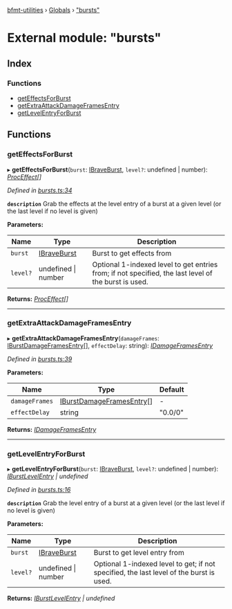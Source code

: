[bfmt-utilities](../README.md) › [Globals](../globals.md) › ["bursts"](_bursts_.md)

# External module: "bursts"

## Index

### Functions

* [getEffectsForBurst](_bursts_.md#geteffectsforburst)
* [getExtraAttackDamageFramesEntry](_bursts_.md#getextraattackdamageframesentry)
* [getLevelEntryForBurst](_bursts_.md#getlevelentryforburst)

## Functions

###  getEffectsForBurst

▸ **getEffectsForBurst**(`burst`: [IBraveBurst](../interfaces/_datamine_types_.ibraveburst.md), `level?`: undefined | number): *[ProcEffect](_datamine_types_.md#proceffect)[]*

*Defined in [bursts.ts:34](https://github.com/BluuArc/bfmt-utilities/blob/dcfe900/src/bursts.ts#L34)*

**`description`** Grab the effects at the level entry of a burst at a given level (or the last level if no level is given)

**Parameters:**

Name | Type | Description |
------ | ------ | ------ |
`burst` | [IBraveBurst](../interfaces/_datamine_types_.ibraveburst.md) | Burst to get effects from |
`level?` | undefined &#124; number | Optional 1-indexed level to get entries from; if not specified, the last level of the burst is used.  |

**Returns:** *[ProcEffect](_datamine_types_.md#proceffect)[]*

___

###  getExtraAttackDamageFramesEntry

▸ **getExtraAttackDamageFramesEntry**(`damageFrames`: [IBurstDamageFramesEntry](../interfaces/_datamine_types_.iburstdamageframesentry.md)[], `effectDelay`: string): *[IDamageFramesEntry](../interfaces/_datamine_types_.idamageframesentry.md)*

*Defined in [bursts.ts:39](https://github.com/BluuArc/bfmt-utilities/blob/dcfe900/src/bursts.ts#L39)*

**Parameters:**

Name | Type | Default |
------ | ------ | ------ |
`damageFrames` | [IBurstDamageFramesEntry](../interfaces/_datamine_types_.iburstdamageframesentry.md)[] | - |
`effectDelay` | string | "0.0/0" |

**Returns:** *[IDamageFramesEntry](../interfaces/_datamine_types_.idamageframesentry.md)*

___

###  getLevelEntryForBurst

▸ **getLevelEntryForBurst**(`burst`: [IBraveBurst](../interfaces/_datamine_types_.ibraveburst.md), `level?`: undefined | number): *[IBurstLevelEntry](../interfaces/_datamine_types_.iburstlevelentry.md) | undefined*

*Defined in [bursts.ts:16](https://github.com/BluuArc/bfmt-utilities/blob/dcfe900/src/bursts.ts#L16)*

**`description`** Grab the level entry of a burst at a given level (or the last level if no level is given)

**Parameters:**

Name | Type | Description |
------ | ------ | ------ |
`burst` | [IBraveBurst](../interfaces/_datamine_types_.ibraveburst.md) | Burst to get level entry from |
`level?` | undefined &#124; number | Optional 1-indexed level to get; if not specified, the last level of the burst is used.  |

**Returns:** *[IBurstLevelEntry](../interfaces/_datamine_types_.iburstlevelentry.md) | undefined*
